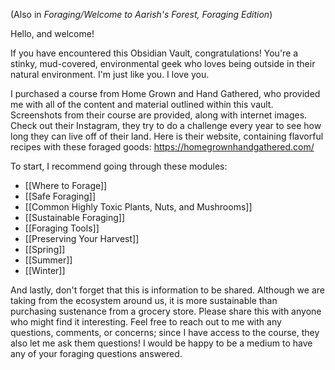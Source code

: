 (Also in _Foraging/Welcome to Aarish's Forest, Foraging Edition_)

Hello, and welcome!

If you have encountered this Obsidian Vault, congratulations! You're a stinky, mud-covered, environmental geek who loves being outside in their natural environment. I'm just like you. I love you.

I purchased a course from Home Grown and Hand Gathered, who provided me with all of the content and material outlined within this vault. Screenshots from their course are provided, along with internet images. Check out their Instagram, they try to do a challenge every year to see how long they can live off of their land. Here is their website, containing flavorful recipes with these foraged goods: https://homegrownhandgathered.com/

To start, I recommend going through these modules:

- [[Where to Forage]]
- [[Safe Foraging]]
- [[Common Highly Toxic Plants, Nuts, and Mushrooms]]
- [[Sustainable Foraging]]
- [[Foraging Tools]]
- [[Preserving Your Harvest]]
- [[Spring]]
- [[Summer]]
- [[Winter]]

And lastly, don't forget that this is information to be shared. Although we are taking from the ecosystem around us, it is more sustainable than purchasing sustenance from a grocery store. Please share this with anyone who might find it interesting. Feel free to reach out to me with any questions, comments, or concerns; since I have access to the course, they also let me ask them questions! I would be happy to be a medium to have any of your foraging questions answered.
